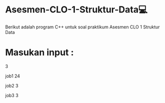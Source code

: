 # Asesmen-CLO-1-Struktur-Data💻
Berikut adalah program C++ untuk soal praktikum Asesmen CLO 1 Struktur Data

# Masukan input :

3

job1 24

job2 3

job3 3
